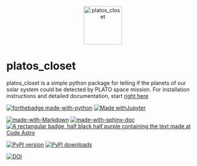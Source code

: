 <p align="center"><img src="docs/platos_closet_logo.png" alt="platos_closet" width="100"/></p>

# platos_closet


platos_closet is a simple python package for telling if the planets of our solar system could be detected by PLATO space mission. For installation instructions and detailed documentation, start [right here](https://platos-closet.readthedocs.io/en/latest/)


[![forthebadge made-with-python](http://ForTheBadge.com/images/badges/made-with-python.svg)](https://www.python.org/)
[![Made withJupyter](https://img.shields.io/badge/Made%20with-Jupyter-orange?style=for-the-badge&logo=Jupyter)](https://jupyter.org/try)


[![made-with-Markdown](https://img.shields.io/badge/Made%20with-Markdown-1f425f.svg)](http://commonmark.org)
[![made-with-sphinx-doc](https://img.shields.io/badge/Made%20with-Sphinx-1f425f.svg)](https://www.sphinx-doc.org/)
[![A rectangular badge, half black half purple containing the text made at Code Astro](https://img.shields.io/badge/Made%20at-Code/Astro-blueviolet.svg)](https://semaphorep.github.io/codeastro/)


[![PyPI version](https://badge.fury.io/py/platos-closet.svg)](https://badge.fury.io/py/platos-closet)
[![PyPI downloads](https://img.shields.io/pypi/dm/platos-closet.svg)](https://pypistats.org/packages/platos-closet)

[![DOI](https://zenodo.org/badge/665992280.svg)](https://zenodo.org/badge/latestdoi/665992280)